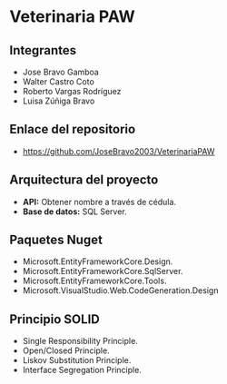 # **Veterinaria PAW**

## **Integrantes**
- Jose Bravo Gamboa
- Walter Castro Coto
- Roberto Vargas Rodríguez
- Luisa Zúñiga Bravo
  
## **Enlace del repositorio**
- https://github.com/JoseBravo2003/VeterinariaPAW

## **Arquitectura del proyecto**
- **API:** Obtener nombre a través de cédula.
- **Base de datos:** SQL Server.

## **Paquetes Nuget**
- Microsoft.EntityFrameworkCore.Design.
- Microsoft.EntityFrameworkCore.SqlServer.
- Microsoft.EntityFrameworkCore.Tools.
- Microsoft.VisualStudio.Web.CodeGeneration.Design

## **Principio SOLID**
- Single Responsibility Principle.
- Open/Closed Principle.
- Liskov Substitution Principle.
- Interface Segregation Principle.
